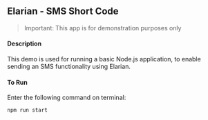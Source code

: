 ## Elarian - SMS Short Code

> Important: This app is for demonstration purposes only

#### Description

This demo is used for running a basic Node.js application, to enable sending an SMS functionality using Elarian.

#### To Run

Enter the following command on terminal:

    npm run start